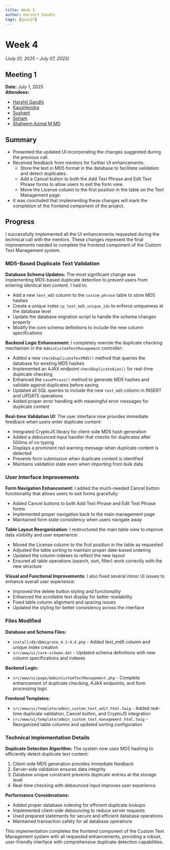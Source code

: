 ```yaml
---
title: Week 5
author: Harshit Gandhi
tags: [gsoc25]
---
```


<!--
SPDX-License-Identifier: CC-BY-SA-4.0
SPDX-FileCopyrightText: 2025 Harshit Gandhi <gandhiharshit716@gmail.com>
-->

# Week 4

_(July 01, 2025 – July 07, 2025)_

## Meeting 1

**Date:** July 1, 2025  
**Attendees:**

- [Harshit Gandhi](https://github.com/harshitg927)
- [Kaushlendra](https://github.com/Kaushl2208)
- [Sushant](https://github.com/its-sushant)
- [Soham](https://github.com/soham4abc)
- [Shaheem Azmal M MD](https://github.com/shaheemazmalmmd)

## Summary

- Presented the updated UI incorporating the changes suggested during the previous call.
- Received feedback from mentors for further UI enhancements:
	- Store the text in MD5 format in the database to facilitate validation and detect duplicates.
	- Add a Cancel button to both the Add Text Phrase and Edit Text Phrase forms to allow users to exit the form view.
	- Move the License column to the first position in the table on the Text Management page.
- It was concluded that implementing these changes will mark the completion of the frontend component of the project.

## Progress

I successfully implemented all the UI enhancements requested during the technical call with the mentors. These changes represent the final improvements needed to complete the frontend component of the Custom Text Management system.

### MD5-Based Duplicate Text Validation

**Database Schema Updates:**
The most significant change was implementing MD5-based duplicate detection to prevent users from entering identical text content. I had to:
- Add a new `text_md5` column to the `custom_phrase` table to store MD5 hashes
- Create a unique index `cp_text_md5_unique_idx` to enforce uniqueness at the database level
- Update the database migration script to handle the schema changes properly
- Modify the core schema definitions to include the new column specifications

**Backend Logic Enhancement:**
I completely rewrote the duplicate checking mechanism in the `AdminCustomTextManagement` controller:
- Added a new `checkDuplicateTextMd5()` method that queries the database for existing MD5 hashes
- Implemented an AJAX endpoint `checkDuplicateAjax()` for real-time duplicate checking
- Enhanced the `savePhrase()` method to generate MD5 hashes and validate against duplicates before saving
- Updated all SQL queries to include the new `text_md5` column in INSERT and UPDATE operations
- Added proper error handling with meaningful error messages for duplicate content

**Real-time Validation UI:**
The user interface now provides immediate feedback when users enter duplicate content:
- Integrated CryptoJS library for client-side MD5 hash generation
- Added a debounced input handler that checks for duplicates after 500ms of no typing
- Displays a prominent red warning message when duplicate content is detected
- Prevents form submission when duplicate content is identified
- Maintains validation state even when importing from bulk data

### User Interface Improvements

**Form Navigation Enhancement:**
I added the much-needed Cancel button functionality that allows users to exit forms gracefully:
- Added Cancel buttons to both Add Text Phrase and Edit Text Phrase forms
- Implemented proper navigation back to the main management page
- Maintained form state consistency when users navigate away

**Table Layout Reorganization:**
I restructured the main table view to improve data visibility and user experience:
- Moved the License column to the first position in the table as requested
- Adjusted the table sorting to maintain proper date-based ordering
- Updated the column indexes to reflect the new layout
- Ensured all table operations (search, sort, filter) work correctly with the new structure

**Visual and Functional Improvements:**
I also fixed several minor UI issues to enhance overall user experience:
- Improved the delete button styling and functionality
- Enhanced the scrollable text display for better readability
- Fixed table column alignment and spacing issues
- Updated the styling for better consistency across the interface

### Files Modified

**Database and Schema Files:**
- `install/db/dbmigrate_4.3-4.4.php` - Added text_md5 column and unique index creation
- `src/www/ui/core-schema.dat` - Updated schema definitions with new column specifications and indexes

**Backend Logic:**
- `src/www/ui/page/AdminCustomTextManagement.php` - Complete enhancement of duplicate checking, AJAX endpoints, and form processing logic

**Frontend Templates:**
- `src/www/ui/template/admin_custom_text_edit.html.twig` - Added real-time duplicate validation, Cancel button, and CryptoJS integration
- `src/www/ui/template/admin_custom_text_management.html.twig` - Reorganized table columns and updated sorting configuration

### Technical Implementation Details

**Duplicate Detection Algorithm:**
The system now uses MD5 hashing to efficiently detect duplicate text content:
1. Client-side MD5 generation provides immediate feedback
2. Server-side validation ensures data integrity
3. Database unique constraint prevents duplicate entries at the storage level
4. Real-time checking with debounced input improves user experience

**Performance Considerations:**
- Added proper database indexing for efficient duplicate lookups
- Implemented client-side debouncing to reduce server requests
- Used prepared statements for secure and efficient database operations
- Maintained transaction safety for all database operations

This implementation completes the frontend component of the Custom Text Management system with all requested enhancements, providing a robust, user-friendly interface with comprehensive duplicate detection capabilities. 
